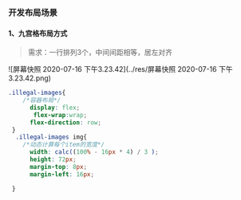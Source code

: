 ### 开发布局场景

#### 1、九宫格布局方式

> 需求：一行排列3个，中间间距相等，居左对齐

![屏幕快照 2020-07-16 下午3.23.42](../res/屏幕快照 2020-07-16 下午3.23.42.png)

```css
.illegal-images{
    /*容器布局*/ 
      display: flex;
       flex-wrap:wrap;
      flex-direction: row;
 }
  .illegal-images img{
    /*动态计算每个item的宽度*/ 
      width: calc((100% - 16px * 4) / 3 );
      height: 72px;
      margin-top: 8px;
      margin-left: 16px;

 }
```


